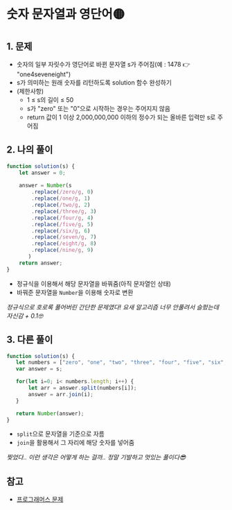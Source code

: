 # 숫자 문자열과 영단어🟡
## 1. 문제
- 숫자의 일부 자릿수가 영단어로 바뀐 문자열 s가 주어짐(예 : 1478 👉 "one4seveneight")
- s가 의미하는 원래 숫자를 리턴하도록 solution 함수 완성하기
- (제한사항)
    - 1 ≤ s의 길이 ≤ 50
    - s가 "zero" 또는 "0"으로 시작하는 경우는 주어지지 않음
    - return 값이 1 이상 2,000,000,000 이하의 정수가 되는 올바른 입력만 s로 주어짐

## 2. 나의 풀이
```javascript
function solution(s) {
    let answer = 0;
    
    answer = Number(s
        .replace(/zero/g, 0)
        .replace(/one/g, 1)
        .replace(/two/g, 2)
        .replace(/three/g, 3)
        .replace(/four/g, 4)
        .replace(/five/g, 5)
        .replace(/six/g, 6)
        .replace(/seven/g, 7)
        .replace(/eight/g, 8)
        .replace(/nine/g, 9)
       )
    return answer;
}
```
- 정규식을 이용해서 해당 문자열을 바꿔줌(아직 문자열인 상태)
- 바꿔준 문자열을 ```Number```을 이용해 숫자로 변환

 *정규식으로 호로록 풀어버린 간단한 문제였다! 요새 알고리즘 너무 안풀려서 슬펐는데 자신감 + 0.1🤓*
 
 ## 3. 다른 풀이
 ```javascript
 function solution(s) {
    let numbers = ["zero", "one", "two", "three", "four", "five", "six", "seven", "eight", "nine"];
    var answer = s;

    for(let i=0; i< numbers.length; i++) {
        let arr = answer.split(numbers[i]);
        answer = arr.join(i);
    }

    return Number(answer);
}
 ```
 - ```split```으로 문자열을 기준으로 자름
 - ```join```을 활용해서 그 자리에 해당 숫자를 넣어줌

 *찢었다.. 이런 생각은 어떻게 하는 걸까.. 정말 기발하고 멋있는 풀이다😎*

## 참고
- [프로그래머스 문제](https://programmers.co.kr/learn/courses/30/lessons/81301)
 

